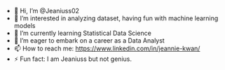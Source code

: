 - 👋 Hi, I’m @Jeaniuss02
- 👀 I’m interested in analyzing dataset, having fun with machine learning models
- 🌱 I’m currently learning Statistical Data Science
- 💞️ I’m eager to embark on a career as a Data Analyst
- 📫 How to reach me: https://www.linkedin.com/in/jeannie-kwan/
- ⚡ Fun fact: I am Jeaniuss but not genius. 

<!---
Jeaniuss02/Jeaniuss02 is a ✨ special ✨ repository because its `README.md` (this file) appears on your GitHub profile.
You can click the Preview link to take a look at your changes.
--->
